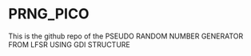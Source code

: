 # PRNG_PICO
This is the github repo of the PSEUDO RANDOM NUMBER GENERATOR FROM   LFSR USING GDI STRUCTURE
